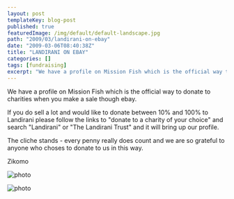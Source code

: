 ```yaml
---
layout: post
templateKey: blog-post
published: true
featuredImage: /img/default/default-landscape.jpg
path: "2009/03/landirani-on-ebay"
date: "2009-03-06T08:40:38Z"
title: "LANDIRANI ON EBAY"
categories: []
tags: [fundraising]
excerpt: "We have a profile on Mission Fish which is the official way to donate to charities when you make a ..."
---
```


We have a profile on Mission Fish which is the official way to donate to charities when you make a sale though ebay.

If you do sell a lot and would like to donate between 10% and 100% to Landirani please follow the links to "donate to a charity of your choice" and search "Landirani" or "The Landirani Trust" and it will bring up our profile.

The cliche stands - every penny really does count and we are so grateful to anyone who choses to donate to us in this way.

Zikomo

![photo](https://www.landirani.org/image_library/news/thumb-100x100/49b10c958a0e7images-1.jpeg.jpg)

![photo](https://www.landirani.org/image_library/news/thumb-100x100/49b10c024984dimages.jpeg.jpg)

